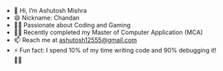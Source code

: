 - 👋 Hi, I’m Ashutosh Mishra
- 😄 Nickname: Chandan 
- 👨‍💻 Passionate about Coding and Gaming
- 👨‍🎓 Recently completed my Master of Computer Application (MCA)
- 📫 Reach me at ashutosh12555@gmail.com
- ⚡ Fun fact: I spend 10% of my time writing code and 90% debugging it! 😵‍💻

<!---
Ashu-TosH-07/Ashu-TosH-07 is a ✨ special ✨ repository because its `README.md` (this file) appears on your GitHub profile.
You can click the Preview link to take a look at your changes.
--->
